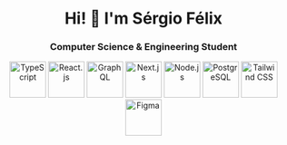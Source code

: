 <h1 align="center">Hi! 👋 I'm Sérgio Félix</h1>
<h3 align="center">Computer Science & Engineering Student</h3>
<p align="center">
    <img src="https://cdn.jsdelivr.net/gh/devicons/devicon/icons/typescript/typescript-original.svg" alt="TypeScript" width="64" height="64" />
    <img src="https://cdn.jsdelivr.net/gh/devicons/devicon/icons/react/react-original.svg" alt="React.js" width="64" height="64" />
    <img src="https://cdn.jsdelivr.net/gh/devicons/devicon/icons/graphql/graphql-plain.svg" alt="GraphQL" width="64" height="64" />
    <img src="https://cdn.jsdelivr.net/gh/devicons/devicon/icons/nextjs/nextjs-original.svg" alt="Next.js" width="64" height="64" />
    <img src="https://cdn.jsdelivr.net/gh/devicons/devicon/icons/nodejs/nodejs-original.svg" alt="Node.js" width="64" height="64" />
    <img src="https://cdn.jsdelivr.net/gh/devicons/devicon/icons/postgresql/postgresql-original.svg" alt="PostgreSQL" width="64" height="64" />
    <img src="https://cdn.jsdelivr.net/gh/devicons/devicon/icons/tailwindcss/tailwindcss-plain.svg" alt="Tailwind CSS" width="64" height="64" />
    <img src="https://cdn.jsdelivr.net/gh/devicons/devicon/icons/figma/figma-original.svg" alt="Figma" width="64" height="64" />
</p>
